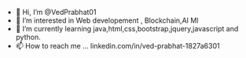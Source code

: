 - 👋 Hi, I’m @VedPrabhat01
- 👀 I’m interested in Web developement , Blockchain,AI Ml
- 🌱 I’m currently learning java,html,css,bootstrap,jquery,javascript and python.
- 📫 How to reach me ... linkedin.com/in/ved-prabhat-1827a6301

<!---
VedPrabhat01/VedPrabhat01 is a ✨ special ✨ repository because its `README.md` (this file) appears on your GitHub profile.
You can click the Preview link to take a look at your changes.
--->
